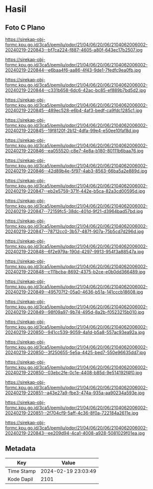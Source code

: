 # Hasil

## Foto C Plano

https://sirekap-obj-formc.kpu.go.id/3ca5/pemilu/pdpr/21/04/06/20/06/2104062006002-20240219-220843--bf7ca224-f887-4605-a80f-643ec17b2507.jpg

https://sirekap-obj-formc.kpu.go.id/3ca5/pemilu/pdpr/21/04/06/20/06/2104062006002-20240219-220844--e6baa4f6-aa86-4f43-9de1-7fedfc9ea0fb.jpg

https://sirekap-obj-formc.kpu.go.id/3ca5/pemilu/pdpr/21/04/06/20/06/2104062006002-20240219-220844--c331b658-6dc6-42ac-bc85-ef889b7bd5d2.jpg

https://sirekap-obj-formc.kpu.go.id/3ca5/pemilu/pdpr/21/04/06/20/06/2104062006002-20240219-220845--489ec528-e6b4-4af3-bedf-ca9fdc1285c1.jpg

https://sirekap-obj-formc.kpu.go.id/3ca5/pemilu/pdpr/21/04/06/20/06/2104062006002-20240219-220845--19f8120f-2b12-4dfa-99e4-e50ee10faf8d.jpg

https://sirekap-obj-formc.kpu.go.id/3ca5/pemilu/pdpr/21/04/06/20/06/2104062006002-20240219-220846--ea055520-c8e7-4e8a-b180-80111b6baa76.jpg

https://sirekap-obj-formc.kpu.go.id/3ca5/pemilu/pdpr/21/04/06/20/06/2104062006002-20240219-220846--42d89b4e-5f97-4ab3-8563-66ba5a2e889d.jpg

https://sirekap-obj-formc.kpu.go.id/3ca5/pemilu/pdpr/21/04/06/20/06/2104062006002-20240219-220847--eb2e5759-371f-442e-b5ca-82a3cd00595d.jpg

https://sirekap-obj-formc.kpu.go.id/3ca5/pemilu/pdpr/21/04/06/20/06/2104062006002-20240219-220847--72159fc5-38dc-401d-9f21-d3964bad57bd.jpg

https://sirekap-obj-formc.kpu.go.id/3ca5/pemilu/pdpr/21/04/06/20/06/2104062006002-20240219-220847--78712cc0-3b57-487f-907a-75b5cd7d296d.jpg

https://sirekap-obj-formc.kpu.go.id/3ca5/pemilu/pdpr/21/04/06/20/06/2104062006002-20240219-220848--6f2e979a-190d-4297-9913-954f3a88547a.jpg

https://sirekap-obj-formc.kpu.go.id/3ca5/pemilu/pdpr/21/04/06/20/06/2104062006002-20240219-220848--c111bcba-8692-4375-b2ce-e0b0dd366489.jpg

https://sirekap-obj-formc.kpu.go.id/3ca5/pemilu/pdpr/21/04/06/20/06/2104062006002-20240219-220849--495707f2-05a0-4636-b51a-141cccb18608.jpg

https://sirekap-obj-formc.kpu.go.id/3ca5/pemilu/pdpr/21/04/06/20/06/2104062006002-20240219-220849--98f09a97-9b74-495d-8a2b-f0523215b010.jpg

https://sirekap-obj-formc.kpu.go.id/3ca5/pemilu/pdpr/21/04/06/20/06/2104062006002-20240219-220850--941cc539-9059-4a1d-b5a8-557ac93ea92a.jpg

https://sirekap-obj-formc.kpu.go.id/3ca5/pemilu/pdpr/21/04/06/20/06/2104062006002-20240219-220850--3f250655-5e5a-4425-bed7-550e96635dd7.jpg

https://sirekap-obj-formc.kpu.go.id/3ca5/pemilu/pdpr/21/04/06/20/06/2104062006002-20240219-220850--03ebc2fe-0c1e-4408-b85d-9e514192f4f0.jpg

https://sirekap-obj-formc.kpu.go.id/3ca5/pemilu/pdpr/21/04/06/20/06/2104062006002-20240219-220851--a43e27a9-fbe3-474a-935a-aa90234a593e.jpg

https://sirekap-obj-formc.kpu.go.id/3ca5/pemilu/pdpr/21/04/06/20/06/2104062006002-20240219-220851--2f704cf9-5aff-4c36-8f0a-722184a2611e.jpg

https://sirekap-obj-formc.kpu.go.id/3ca5/pemilu/pdpr/21/04/06/20/06/2104062006002-20240219-220843--ee209d94-4ca1-4008-a928-5081029f01ea.jpg


## Metadata

| Key        | Value               |
| ---------- | ------------------- |
| Time Stamp | 2024-02-19 23:03:49 |
| Kode Dapil | 2101                |



